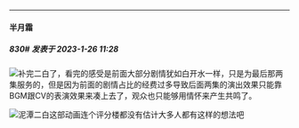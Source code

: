 

*****

####  半月霜  
##### 830#       发表于 2023-1-26 11:28

<img src="https://static.saraba1st.com/image/smiley/face2017/180.png" referrerpolicy="no-referrer">补完二白了，看完的感受是前面大部分剧情犹如白开水一样，只是为最后那两集服务的，但是因为前面的剧情占比的经费过多导致后面两集的演出效果只能靠BGM跟CV的表演效果来凑上去了，观众也只能够用情怀来产生共鸣了。

<img src="https://static.saraba1st.com/image/smiley/face2017/180.png" referrerpolicy="no-referrer">泥潭二白这部动画连个评分楼都没有估计大多人都有这样的想法吧

